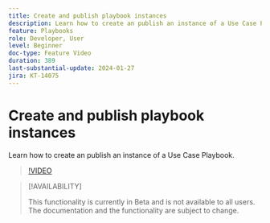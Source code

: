 ```yaml
---
title: Create and publish playbook instances
description: Learn how to create an publish an instance of a Use Case Playbook.
feature: Playbooks
role: Developer, User
level: Beginner
doc-type: Feature Video
duration: 389
last-substantial-update: 2024-01-27
jira: KT-14075
---
```


# Create and publish playbook instances

Learn how to create an publish an instance of a Use Case Playbook.

>[!VIDEO](https://video.tv.adobe.com/v/3427058/?learn=on)

>[!AVAILABILITY]
>
>This functionality is currently in Beta and is not available to all users. The documentation and the functionality are subject to change.